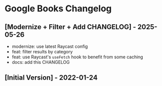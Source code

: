 # Google Books Changelog

## [Modernize + Filter + Add CHANGELOG] - 2025-05-26

- modernize: use latest Raycast config
- feat: filter results by category
- feat: use Raycast's `useFetch` hook to benefit from some caching
- docs: add this CHANGELOG

## [Initial Version] - 2022-01-24